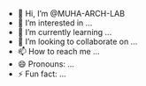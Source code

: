 - 👋 Hi, I’m @MUHA-ARCH-LAB
- 👀 I’m interested in ...
- 🌱 I’m currently learning ...
- 💞️ I’m looking to collaborate on ...
- 📫 How to reach me ...
- 😄 Pronouns: ...
- ⚡ Fun fact: ...

<!---
MUHA-ARCH-LAB/MUHA-ARCH-LAB is a ✨ special ✨ repository because its `README.md` (this file) appears on your GitHub profile.
You can click the Preview link to take a look at your changes.
--->
